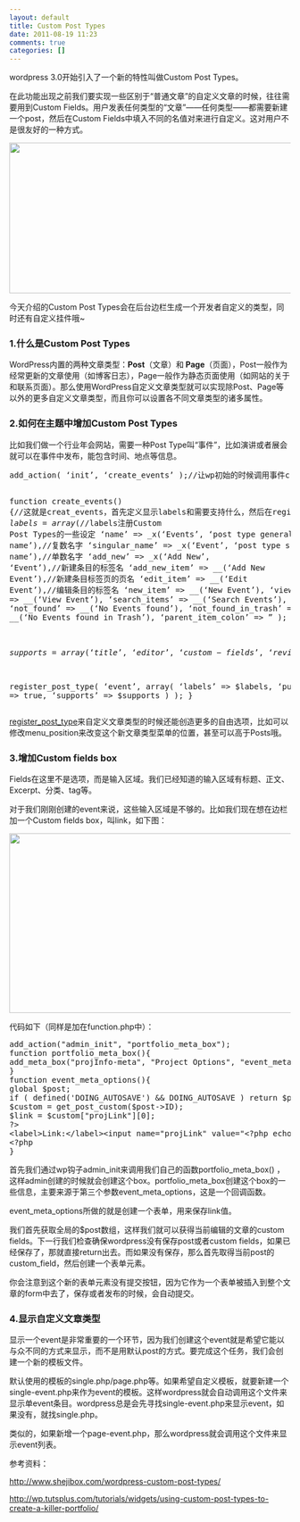 ```yaml
---
layout: default
title: Custom Post Types
date: 2011-08-19 11:23
comments: true
categories: []
---
```

wordpress 3.0开始引入了一个新的特性叫做Custom Post Types。

在此功能出现之前我们要实现一些区别于“普通文章”的自定义文章的时候，往往需要用到Custom Fields。用户发表任何类型的“文章”——任何类型——都需要新建一个post，然后在Custom Fields中填入不同的名值对来进行自定义。这对用户不是很友好的一种方式。

<img title="custom fields" src="http://yuguo.github.com/blog/files/2011/08/custom-fields.png" alt="" width="710" height="270" />

今天介绍的Custom Post Types会在后台边栏生成一个开发者自定义的类型，同时还有自定义挂件哦~
<h3>1.什么是Custom Post Types</h3>
WordPress内置的两种文章类型：<strong>Post</strong>（文章）和<strong> Page</strong>（页面），Post一般作为经常更新的文章使用（如博客日志），Page一般作为静态页面使用（如网站的关于和联系页面）。那么使用WordPress自定义文章类型就可以实现除Post、Page等以外的更多自定义文章类型，而且你可以设置各不同文章类型的诸多属性。
<h3>2.如何在主题中增加Custom Post Types</h3>
比如我们做一个行业年会网站，需要一种Post Type叫“事件”，比如演讲或者展会就可以在事件中发布，能包含时间、地点等信息。
<pre>add_action( ‘init’, ‘create_events’ );//让wp初始的时候调用事件create_events

function create_events() {//这就是creat_events，首先定义显示labels和需要支持什么，然后在register_post_type，大功告成
$labels = array(//$labels注册Custom Post Types的一些设定
‘name’ =&gt; _x(‘Events’, ‘post type general name’),//复数名字
‘singular_name’ =&gt; _x(‘Event’, ‘post type singular name’),//单数名字
‘add_new’ =&gt; _x(‘Add New’, ‘Event’),//新建条目的标签名
‘add_new_item’ =&gt; __(‘Add New Event’),//新建条目标签页的页名
‘edit_item’ =&gt; __(‘Edit Event’),//编辑条目的标签名
‘new_item’ =&gt; __(‘New Event’),
‘view_item’ =&gt; __(‘View Event’),
‘search_items’ =&gt; __(‘Search Events’),
‘not_found’ =&gt; __(‘No Events found’),
‘not_found_in_trash’ =&gt; __(‘No Events found in Trash’),
‘parent_item_colon’ =&gt; ”
);

$supports = array(‘title’, ‘editor’, ‘custom-fields’, ‘revisions’, ‘excerpt’);
//$supports数组告诉wordpress这个文章类型可以支持什么（比如文章摘要excerpt）

register_post_type( ‘event’,
array(
‘labels’ =&gt; $labels,
‘public’ =&gt; true,
‘supports’ =&gt; $supports
)
);
}</pre>
<a href="http://codex.wordpress.org/Function_Reference/register_post_type">register_post_type</a>来自定义文章类型的时候还能创造更多的自由选项，比如可以修改menu_position来改变这个新文章类型菜单的位置，甚至可以高于Posts哦。
<h3>3.增加Custom fields box</h3>
Fields在这里不是选项，而是输入区域。我们已经知道的输入区域有标题、正文、Excerpt、分类、tag等。

对于我们刚刚创建的event来说，这些输入区域是不够的。比如我们现在想在边栏加一个Custom fields box，叫link，如下图：

<a href="http://yuguo.github.com/blog/files/2011/08/custom-fields.png"></a><a href="http://yuguo.github.com/blog/files/2011/08/project-options.png"><img class="aligncenter size-full wp-image-840" title="project-options" src="http://yuguo.github.com/blog/files/2011/08/project-options.png" alt="" width="581" height="322" /></a>

代码如下（同样是加在function.php中）：
<pre>add_action("admin_init", "portfolio_meta_box");
function portfolio_meta_box(){
add_meta_box("projInfo-meta", "Project Options", "event_meta_options", "event", "side", "low");
}
function event_meta_options(){
global $post;
if ( defined('DOING_AUTOSAVE') &amp;&amp; DOING_AUTOSAVE ) return $post_id;
$custom = get_post_custom($post-&gt;ID);
$link = $custom["projLink"][0];
?&gt;
&lt;label&gt;Link:&lt;/label&gt;&lt;input name="projLink" value="&lt;?php echo $link; ?&gt;" /&gt;
&lt;?php
}</pre>
首先我们通过wp钩子admin_init来调用我们自己的函数portfolio_meta_box() ，这样admin创建的时候就会创建这个box。portfolio_meta_box创建这个box的一些信息，主要来源于第三个参数event_meta_options，这是一个回调函数。

event_meta_options所做的就是创建一个表单，用来保存link值。

我们首先获取全局的$post数组，这样我们就可以获得当前编辑的文章的custom fields。下一行我们检查确保wordpress没有保存post或者custom fields，如果已经保存了，那就直接return出去。而如果没有保存，那么首先取得当前post的custom_field，然后创建一个表单元素。

你会注意到这个新的表单元素没有提交按钮，因为它作为一个表单被插入到整个文章的form中去了，保存或者发布的时候，会自动提交。
<h3>4.显示自定义文章类型</h3>
显示一个event是非常重要的一个环节，因为我们创建这个event就是希望它能以与众不同的方式来显示，而不是用默认post的方式。要完成这个任务，我们会创建一个新的模板文件。

默认使用的模板的single.php/page.php等。如果希望自定义模板，就要新建一个single-event.php来作为event的模板。这样wordpress就会自动调用这个文件来显示单event条目。wordpress总是会先寻找single-event.php来显示event，如果没有，就找single.php。

类似的，如果新增一个page-event.php，那么wordpress就会调用这个文件来显示event列表。

参考资料：

<a href="http://www.shejibox.com/wordpress-custom-post-types/">http://www.shejibox.com/wordpress-custom-post-types/</a>

<a href="http://wp.tutsplus.com/tutorials/widgets/using-custom-post-types-to-create-a-killer-portfolio/">http://wp.tutsplus.com/tutorials/widgets/using-custom-post-types-to-create-a-killer-portfolio/</a>
<span style="color: #0000ee; -webkit-text-decorations-in-effect: underline;">
</span>
